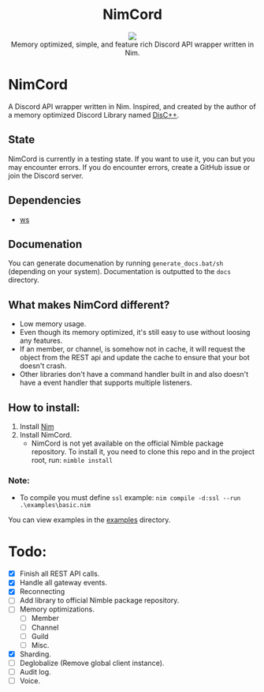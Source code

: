 <h1 align="center">NimCord</h1>

<p align="center">
<a href="https://discord.gg/9U4EpP9"><img src="https://discordapp.com/api/guilds/716387781055873134/widget.png?style=shield"></a>
<br>
Memory optimized, simple, and feature rich Discord API wrapper written in Nim.
</p>

# NimCord
A Discord API wrapper written in Nim. Inspired, and created by the author of a memory optimized Discord Library named [DisC++](https://github.com/DisCPP/DisCPP).

## State
NimCord is currently in a testing state. If you want to use it, you can but you may encounter errors. If you do encounter errors, create a GitHub issue or join the Discord server.

## Dependencies
* [ws](https://github.com/treeform/ws)

## Documenation
You can generate documenation by running `generate_docs.bat/sh` (depending on your system). Documentation is outputted to the `docs` directory.

## What makes NimCord different?
* Low memory usage.
* Even though its memory optimized, it's still easy to use without loosing any features.
* If an member, or channel, is somehow not in cache, it will request the object from the REST api and update the cache to ensure that your bot doesn't crash.
* Other libraries don't have a command handler built in and also doesn't have a event handler that supports multiple listeners.

## How to install:
1. Install [Nim](https://nim-lang.org/)
2. Install NimCord.
   * NimCord is not yet available on the official Nimble package repository. To install it, you need to clone this repo and in the project root, run: `nimble install`

### Note: 
* To compile you must define `ssl` example: `nim compile -d:ssl --run .\examples\basic.nim`

You can view examples in the [examples](examples) directory.

# Todo:
- [x] Finish all REST API calls.
- [x] Handle all gateway events.
- [x] Reconnecting
- [ ] Add library to official Nimble package repository.
- [ ] Memory optimizations.
  - [ ] Member
  - [ ] Channel
  - [ ] Guild
  - [ ] Misc.
- [x] Sharding.
- [ ] Deglobalize (Remove global client instance).
- [ ] Audit log.
- [ ] Voice.
